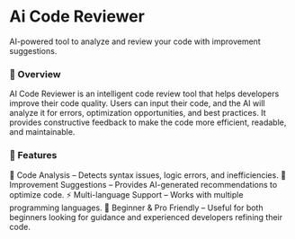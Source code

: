 <h1>Ai Code Reviewer</h1>

AI-powered tool to analyze and review your code with improvement suggestions.

<h3>🚀 Overview</h3>
AI Code Reviewer is an intelligent code review tool that helps developers improve their code quality. Users can input their code, and the AI will analyze it for errors, optimization opportunities, and best practices. It provides constructive feedback to make the code more efficient, readable, and maintainable.

<h3>🔹 Features</h3>
📌 Code Analysis – Detects syntax issues, logic errors, and inefficiencies.
📝 Improvement Suggestions – Provides AI-generated recommendations to optimize code.
⚡ Multi-language Support – Works with multiple programming languages.
🎯 Beginner & Pro Friendly – Useful for both beginners looking for guidance and experienced developers refining their code.
